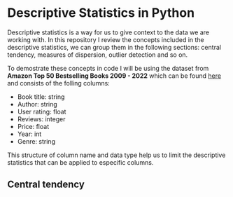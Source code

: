 # Descriptive Statistics in Python

Descriptive statistics is a way for us to give context to the data we are working with. In this repository I review the concepts included in the descriptive statistics, we can group them in the following sections: central tendency, measures of dispersion, outlier detection and so on.

To demostrate these concepts in code I will be using the dataset from **Amazon Top 50 Bestselling Books 2009 - 2022** which can be found [here](https://www.kaggle.com/datasets/chriskachmar/amazon-top-50-bestselling-books-2009-2022) and consists of the folling columns:

- Book title: string
- Author: string
- User rating: float
- Reviews: integer
- Price: float
- Year: int
- Genre: string

This structure of column name and data type help us to limit the descriptive statistics that can be applied to especific columns.

## Central tendency

